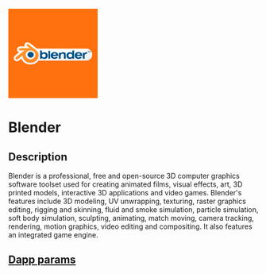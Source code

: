 ![dapp logo](./logo.png)
# Blender
## Description
Blender is a professional, free and open-source 3D computer graphics software toolset used for creating animated films, visual effects, art, 3D printed models, interactive 3D applications and video games. Blender's features include 3D modeling, UV unwrapping, texturing, raster graphics editing, rigging and skinning, fluid and smoke simulation, particle simulation, soft body simulation, sculpting, animating, match moving, camera tracking, rendering, motion graphics, video editing and compositing. It also features an integrated game engine.

## [Dapp params](./iexec.json)
